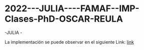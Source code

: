 # 2022---JULIA----FAMAF--IMP-Clases-PhD-OSCAR-REULA
-JULIA - 

La implementación se puede observar en el siguiente Link: [link](https://www.linkedin.com/in/mauricio-lugo-71b45a1b8/)
